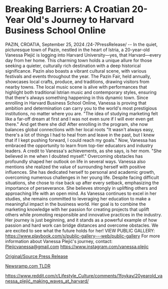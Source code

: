 # Breaking Barriers: A Croatian 20-Year Old's Journey to Harvard Business School Online

PAZIN, CROATIA, September 25, 2024 /24-7PressRelease/ -- In the quiet, picturesque town of Pazin, nestled in the heart of Istria, a 20-year-old Vanessa Plejić is logging into Harvard University—yes, that Harvard—every day from her home. This charming town holds a unique allure for those seeking a quieter, culturally rich destination with a deep historical significance.  Pazin also boasts a vibrant cultural scene, with various festivals and events throughout the year. The Pazin Fair, held annually, showcases local crafts, produce, and traditions, drawing visitors from nearby towns. The local music scene is alive with performances that highlight both traditional Istrian music and contemporary styles, ensuring that there's always something happening in this dynamic town.  Since enrolling in Harvard Business School Online, Vanessa is proving that ambition and determination can carry you to the world's most prestigious institutions, no matter where you are. "The idea of studying marketing felt like a far-off dream at first and I was not even sure if I will ever even get there." And get there she did! After enrolling in the program, she now balances global connections with her local roots "It wasn't always easy, there's a lot of things I had to heal from and leave in the past, but I knew that if I kept pushing forward, I could reach my goals." Now, Vanessa has embraced the opportunity to learn from top-tier educators and industry leaders.   A credit to Vanessa's achievements, as she says, is her mom. "She believed in me when I doubted myself." Overcoming obstacles has profoundly shaped her outlook on life in several ways. Vanessa also mentions she realized the value of surrounding herself with positive influences. She has dedicated herself to personal and academic growth, overcoming numerous challenges in her young life. Despite facing difficult situations, she chose to rise back up after every setback, emphasizing the importance of perseverance. She believes strongly in uplifting others and approaching life with an open mind.   As Vanessa continues to excel in her studies, she remains committed to leveraging her education to make a meaningful impact in the business world. Her goal is to combine the marketing knowledge with her passion for creating projects that uplift others while promoting responsible and innovative practices in the industry. Her journey is just beginning, and it stands as a powerful example of how passion and hard work can bridge distances and overcome obstacles. We are excited to see what the future holds for her!  VIEW PUBLIC GALLERY:  https://www.playbook.com/s/public-gallery---web/public-gallery  For more information about Vanessa Plejić's journey, contact: Plejicvanessa@gmail.com https://www.instagram.com/vanessa.plejic 

[Original/Source Press Release](https://www.24-7pressrelease.com/press-release/514615/breaking-barriers-a-croatian-20-year-olds-journey-to-harvard-business-school-online)
                    

[Newsramp.com TLDR](None) 

https://www.reddit.com/r/Lifestyle_Culture/comments/1foykay/20yearold_vanessa_plejić_making_waves_at_harvard/